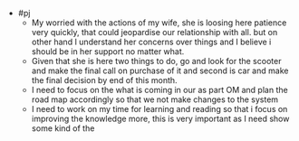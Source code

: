 - #pj
	- My worried with the actions of my wife, she is loosing here patience very quickly, that could jeopardise our relationship with all. but on other hand I understand her concerns over things and I believe i should be in her support no matter what.
	- Given that she is here two things to do, go and look for the scooter and make the final call on purchase of it and second is car and make the final decision by end of this month.
	- I need to focus on the what is coming in our as part OM and plan the road map accordingly so that we not make changes to the system
	- I need to work on my time for learning and reading so that i focus on improving the knowledge more,  this is very important as I need show some kind of the